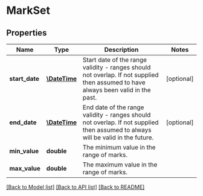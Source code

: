 # MarkSet

## Properties
Name | Type | Description | Notes
------------ | ------------- | ------------- | -------------
**start_date** | [**\DateTime**](Date.md) | Start date of the range validity - ranges should not overlap. If not supplied then assumed to have always been valid in the past. | [optional] 
**end_date** | [**\DateTime**](Date.md) | End date of the range validity - ranges should not overlap. If not supplied then assumed to always will be valid in the future. | [optional] 
**min_value** | **double** | The minimum value in the range of marks. | 
**max_value** | **double** | The maximum value in the range of marks. | 

[[Back to Model list]](../README.md#documentation-for-models) [[Back to API list]](../README.md#documentation-for-api-endpoints) [[Back to README]](../README.md)


